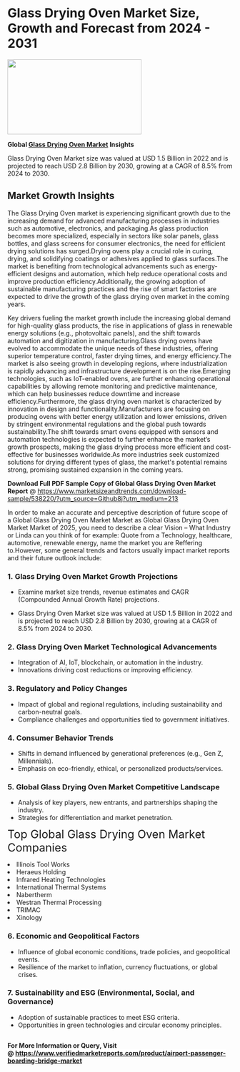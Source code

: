 <H1>Glass Drying Oven Market Size, Growth and Forecast from 2024 - 2031</H1><img class="aligncenter size-medium wp-image-584254" src="https://thirdeyenews.in/wp-content/uploads/2024/09/Global-Market-Research-300x168.jpeg" alt="" width="300" height="168" /><p><strong>Global&nbsp;<a href="https://www.marketsizeandtrends.com/download-sample/538220/?utm_source=Github8j?utm_medium=213">Glass Drying Oven Market</a> Insights</strong></p><p>Glass Drying Oven Market size was valued at USD 1.5 Billion in 2022 and is projected to reach USD 2.8 Billion by 2030, growing at a CAGR of 8.5% from 2024 to 2030.</p><p><h2>Market Growth Insights</h2> <p>The Glass Drying Oven market is experiencing significant growth due to the increasing demand for advanced manufacturing processes in industries such as automotive, electronics, and packaging.As glass production becomes more specialized, especially in sectors like solar panels, glass bottles, and glass screens for consumer electronics, the need for efficient drying solutions has surged.Drying ovens play a crucial role in curing, drying, and solidifying coatings or adhesives applied to glass surfaces.The market is benefiting from technological advancements such as energy-efficient designs and automation, which help reduce operational costs and improve production efficiency.Additionally, the growing adoption of sustainable manufacturing practices and the rise of smart factories are expected to drive the growth of the glass drying oven market in the coming years.</p> <p>Key drivers fueling the market growth include the increasing global demand for high-quality glass products, the rise in applications of glass in renewable energy solutions (e.g., photovoltaic panels), and the shift towards automation and digitization in manufacturing.Glass drying ovens have evolved to accommodate the unique needs of these industries, offering superior temperature control, faster drying times, and energy efficiency.The market is also seeing growth in developing regions, where industrialization is rapidly advancing and infrastructure development is on the rise.Emerging technologies, such as IoT-enabled ovens, are further enhancing operational capabilities by allowing remote monitoring and predictive maintenance, which can help businesses reduce downtime and increase efficiency.Furthermore, the glass drying oven market is characterized by innovation in design and functionality.Manufacturers are focusing on producing ovens with better energy utilization and lower emissions, driven by stringent environmental regulations and the global push towards sustainability.The shift towards smart ovens equipped with sensors and automation technologies is expected to further enhance the market’s growth prospects, making the glass drying process more efficient and cost-effective for businesses worldwide.As more industries seek customized solutions for drying different types of glass, the market's potential remains strong, promising sustained expansion in the coming years.<p><span class=""><strong>Download Full PDF Sample Copy of Global Glass Drying Oven Market Report</strong> @ <a href="https://www.marketsizeandtrends.com/download-sample/538220/?utm_source=Github8j?utm_medium=213" target="_blank">https://www.marketsizeandtrends.com/download-sample/538220/?utm_source=Github8j?utm_medium=213</a></span></p><p>In order to make an accurate and perceptive description of future scope of a Global&nbsp;Glass Drying Oven Market Market as Global&nbsp;Glass Drying Oven Market Market of 2025, you need to describe a clear Vision &ndash; What Industry or Linda can you think of for example: Quote from a Technology, healthcare, automotive, renewable energy, name the market you are Reffering to.However, some general trends and factors usually impact market reports and their future outlook include:</p><h3>1.&nbsp;<strong>Glass Drying Oven Market Growth Projections</strong></h3><ul><li>Examine market size trends, revenue estimates and CAGR (Compounded Annual Growth Rate) projections.</li><li><p>Glass Drying Oven Market size was valued at USD 1.5 Billion in 2022 and is projected to reach USD 2.8 Billion by 2030, growing at a CAGR of 8.5% from 2024 to 2030.</p></li></ul><h3>2.&nbsp;<strong>Glass Drying Oven Market Technological Advancements</strong></h3><ul><li>Integration of AI, IoT, blockchain, or automation in the industry.</li><li>Innovations driving cost reductions or improving efficiency.</li></ul><h3>3.&nbsp;<strong>Regulatory and Policy Changes</strong></h3><ul><li>Impact of global and regional regulations, including sustainability and carbon-neutral goals.</li><li>Compliance challenges and opportunities tied to government initiatives.</li></ul><h3>4.&nbsp;<strong>Consumer Behavior Trends</strong></h3><ul><li>Shifts in demand influenced by generational preferences (e.g., Gen Z, Millennials).</li><li>Emphasis on eco-friendly, ethical, or personalized products/services.</li></ul><h3>5.&nbsp;<strong>Global Glass Drying Oven Market Competitive Landscape</strong></h3><ul><li>Analysis of key players, new entrants, and partnerships shaping the industry.</li><li>Strategies for differentiation and market penetration.</li></ul><p data-pm-slice="1 1 []"><span style="color: inherit; font-family: inherit; font-size: 25px;">Top Global Glass Drying Oven Market Companies</span></p><div class="" data-test-id=""><p><li>Illinois Tool Works</li><li> Heraeus Holding</li><li> Infrared Heating Technologies</li><li> International Thermal Systems</li><li> Nabertherm</li><li> Westran Thermal Processing</li><li> TRIMAC</li><li> Xinology</li></p></div><h3>6.&nbsp;<strong>Economic and Geopolitical Factors</strong></h3><ul><li>Influence of global economic conditions, trade policies, and geopolitical events.</li><li>Resilience of the market to inflation, currency fluctuations, or global crises.</li></ul><h3>7.&nbsp;<strong>Sustainability and ESG (Environmental, Social, and Governance)</strong></h3><ul><li>Adoption of sustainable practices to meet ESG criteria.</li><li>Opportunities in green technologies and circular economy principles.</li></ul><h2><strong style="font-size: 14px;">For More Information or Query, Visit @&nbsp;</strong><a style="background-color: #ffffff; font-size: 14px;" href="https://www.marketsizeandtrends.com/report/glass-drying-oven-market/" target="_blank">https://www.verifiedmarketreports.com/product/airport-passenger-boarding-bridge-market</a></h2>